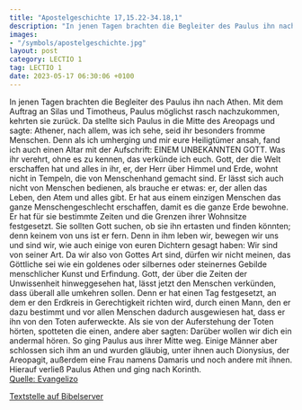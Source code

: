 ```yaml
---
title: "Apostelgeschichte 17,15.22-34.18,1"
description: "In jenen Tagen brachten die Begleiter des Paulus ihn nach Athen. Mit dem Auftrag an Silas und Timotheus, Paulus möglichst rasch nachzukommen, kehrten sie zurück. Da stellte sich Paulus in die Mitte des Areopags und sagte: Athener, nach allem, was ich sehe, seid ihr besonders from...."
images:
- "/symbols/apostelgeschichte.jpg"
layout: post
category: LECTIO 1
tag: LECTIO 1
date: 2023-05-17 06:30:06 +0100
---
```

In jenen Tagen brachten die Begleiter des Paulus ihn nach Athen. Mit dem Auftrag an Silas und Timotheus, Paulus möglichst rasch nachzukommen, kehrten sie zurück.
Da stellte sich Paulus in die Mitte des Areopags und sagte: Athener, nach allem, was ich sehe, seid ihr besonders fromme Menschen.<!--more-->
Denn als ich umherging und mir eure Heiligtümer ansah, fand ich auch einen Altar mit der Aufschrift: EINEM UNBEKANNTEN GOTT. Was ihr verehrt, ohne es zu kennen, das verkünde ich euch.
Gott, der die Welt erschaffen hat und alles in ihr, er, der Herr über Himmel und Erde, wohnt nicht in Tempeln, die von Menschenhand gemacht sind.
Er lässt sich auch nicht von Menschen bedienen, als brauche er etwas: er, der allen das Leben, den Atem und alles gibt.
Er hat aus einem einzigen Menschen das ganze Menschengeschlecht erschaffen, damit es die ganze Erde bewohne. Er hat für sie bestimmte Zeiten und die Grenzen ihrer Wohnsitze festgesetzt.
Sie sollten Gott suchen, ob sie ihn ertasten und finden könnten; denn keinem von uns ist er fern.
Denn in ihm leben wir, bewegen wir uns und sind wir, wie auch einige von euren Dichtern gesagt haben: Wir sind von seiner Art.
Da wir also von Gottes Art sind, dürfen wir nicht meinen, das Göttliche sei wie ein goldenes oder silbernes oder steinernes Gebilde menschlicher Kunst und Erfindung.
Gott, der über die Zeiten der Unwissenheit hinweggesehen hat, lässt jetzt den Menschen verkünden, dass überall alle umkehren sollen.
Denn er hat einen Tag festgesetzt, an dem er den Erdkreis in Gerechtigkeit richten wird, durch einen Mann, den er dazu bestimmt und vor allen Menschen dadurch ausgewiesen hat, dass er ihn von den Toten auferweckte.
Als sie von der Auferstehung der Toten hörten, spotteten die einen, andere aber sagten: Darüber wollen wir dich ein andermal hören.
So ging Paulus aus ihrer Mitte weg.
Einige Männer aber schlossen sich ihm an und wurden gläubig, unter ihnen auch Dionysius, der Areopagit, außerdem eine Frau namens Damaris und noch andere mit ihnen.
Hierauf verließ Paulus Athen und ging nach Korinth.<br>
[Quelle: Evangelizo](https://evangeliumtagfuertag.org/DE/gospel)

[Textstelle auf Bibelserver](https://www.bibleserver.com/EU/Apostelgeschichte17,15.22-34.18,1)
